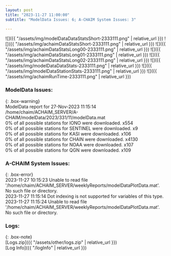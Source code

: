 ```yaml
---
layout: post
title: "2023-11-27 11:00:00"
subtitle: "ModelData Issues: 6; A-CHAIM System Issues: 3"

---
```


![]({{ "/assets/img/modelDataDataStatsShort-2333111.png" | relative_url }})
![]({{ "/assets/img/achaimDataStatsShort-2333111.png" | relative_url }})
![]({{ "/assets/img/achaimDataStatsLong00-2333111.png" | relative_url }})
![]({{ "/assets/img/achaimDataStatsLong01-2333111.png" | relative_url }})
![]({{ "/assets/img/achaimDataStatsLong02-2333111.png" | relative_url }})
![]({{ "/assets/img/modelDataDataStats-2333111.png" | relative_url }})
![]({{ "/assets/img/modelDataStationStats-2333111.png" | relative_url }})
![]({{ "/assets/img/achaimRunTime-2333111.png" | relative_url }})


### ModelData Issues:  
  
{: .box-warning}  
 ModelData report for 27-Nov-2023 11:15:14   
 /home/chaim/ACHAIM_SERVER/A-CHAIM/modelData/2023/331/11/modelData.mat   
 0% of all possible stations for IONO were downloaded. x554   
 0% of all possible stations for SENTINEL were downloaded. x9   
 0% of all possible stations for KASI were downloaded. x106   
 0% of all possible stations for CHAIN were downloaded. x4130   
 0% of all possible stations for NOAA were downloaded. x107   
 0% of all possible stations for QGN were downloaded. x109   
  
### A-CHAIM System Issues:  
  
{: .box-error}  
2023-11-27 10:15:23 Unable to read file '/home/chaim/ACHAIM_SERVER/weeklyReports/modelDataPlotData.mat'. No such file or directory.  
2023-11-27 11:15:14 Dot indexing is not supported for variables of this type.  
2023-11-27 11:15:24 Unable to read file '/home/chaim/ACHAIM_SERVER/weeklyReports/modelDataPlotData.mat'. No such file or directory.  

### Logs:  
  
{: .box-note}  
[Logs.zip]({{ "/assets/other/logs.zip" | relative_url }})  
[Log Info]({{ "/logInfo" | relative_url }})  
